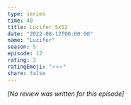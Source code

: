 ```yaml
---
type: series
time: 40
title: Lucifer 5x12
date: "2022-08-12T00:00:00"
name: "Lucifer"
season: 5
episode: 12
rating: 3
ratingEmoji: "⭐️⭐️⭐️"
share: false
---
```


_[No review was written for this episode]_
